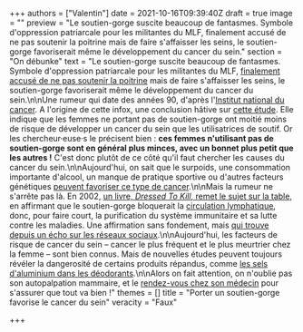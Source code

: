 +++
authors = ["Valentin"]
date = 2021-10-16T09:39:40Z
draft = true
image = ""
preview = "Le soutien-gorge suscite beaucoup de fantasmes. Symbole d'oppression patriarcale pour les militantes du MLF, finalement accusé de ne pas soutenir la poitrine mais de faire s'affaisser les seins, le soutien-gorge favoriserait même le développement du cancer du sein."
section = "On débunke"
text = "Le soutien-gorge suscite beaucoup de fantasmes. Symbole d'oppression patriarcale pour les militantes du MLF, [finalement accusé de ne pas soutenir la poitrine](https://www.lemonde.fr/m-styles/article/2013/04/11/le-soutien-gorge-serait-il-inutile_3158156_4497319.html) mais de faire s'affaisser les seins, le soutien-gorge favoriserait même le développement du cancer du sein.\n\nUne rumeur qui date des années 90, d'après l'[Institut national du cancer](https://leseclairages.e-cancer.fr/porter-un-soutien-gorge-favorise-t-il-le-cancer-du-sein/). A l'origine de cette infox, une conclusion hâtive sur [cette étude](https://pubmed.ncbi.nlm.nih.gov/1827274/). Elle indique que les femmes ne portant pas de soutien-gorge ont moitié moins de risque de développer un cancer du sein que les utilisatrices de soutif. Or les chercheur·euse·s le précisent bien : **ces femmes n'utilisant pas de soutien-gorge sont en général plus minces, avec un bonnet plus petit que les autres !** C'est donc plutôt de ce côté qu'il faut chercher les causes du cancer du sein.\n\nAujourd'hui, on sait que le surpoids, une consommation importante d'alcool, un manque de pratique sportive ou d'autres facteurs génétiques [peuvent favoriser ce type de cancer](https://cancer.ca/fr/cancer-information/cancer-types/breast/risks).\n\nMais la rumeur ne s'arrête pas là. En 2002, [un livre, _Dressed To Kill_, remet le sujet sur la table](https://information.tv5monde.com/terriennes/jeter-ou-ne-pas-jeter-son-soutien-gorge-aux-orties-359182), en affirmant que le soutien-gorge bloquerait la [circulation lymphatique](https://cancer.ca/fr/cancer-information/what-is-cancer/lymphatic-system), donc, pour faire court, la purification du système immunitaire et sa lutte contre les maladies. Une affirmation sans fondement, mais [qui trouve depuis un écho sur les réseaux sociaux](https://factuel.afp.com/non-il-nexiste-pas-de-lien-etabli-entre-le-port-du-soutien-gorge-et-le-cancer-du-sein).\n\nAujourd'hui, les facteurs de risque de cancer du sein – cancer le plus fréquent et le plus meurtrier chez la femme – sont bien connus. Mais de nouvelles études peuvent toujours révéler la dangerosité de certains produits répandus, comme [les sels d'aluminium dans les déodorants](https://www.lci.fr/sante/recherche-cancer-du-sein-des-chercheurs-suisses-appellent-a-l-interdiction-des-sels-d-aluminium-dans-les-deodorants-anti-transpirants-apres-une-nouvelle-etude-2198858.html).\n\nAlors on fait attention, on n'oublie pas son autopalpation mammaire, et le [rendez-vous chez son médecin](https://www.has-sante.fr/jcms/pprd_2974746/fr/cancer-du-sein) pour s'assurer que tout va bien !"
themes = []
title = "Porter un soutien-gorge favorise le cancer du sein"
veracity = "Faux"

+++
